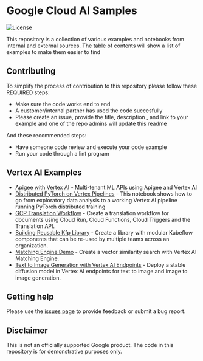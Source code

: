 # Google Cloud AI Samples

[![License](https://img.shields.io/badge/License-Apache%202.0-blue.svg)](LICENSE)

This repository is a collection of various examples and notebooks from internal and external sources. The table of contents will show a list of examples to make them easier to find

## Contributing
To simplify the process of contribution to this repository please follow these REQUIRED steps:
 - Make sure the code works end to end
 - A customer/internal partner has used the code succesfully
 - Please create an issue, provide the title, description , and link to your example and one of the repo admins will update this readme

And these recommended steps:
 - Have someone code review and execute your code example
 - Run your code through a lint program

## Vertex AI Examples
 - [Apigee with Vertex AI](https://github.com/northam-stp-team/vertexai-apigee) - Multi-tenant ML APIs using Apigee and Vertex AI
 - [Distributed PyTorch on Vertex Pipelines](https://github.com/jy2k/Kubeflow-v2-distributed-pytorch) - This notebook shows how to go from exploratory data analysis to a working Vertex AI pipeline running PyTorch distributed training
 - [GCP Translation Workflow](https://github.com/entrpn/gcp-translate-workflow) - Create a translation workflow for documents using Cloud Run, Cloud Functions, Cloud Triggers and the Translation API.
 - [Building Reusable Kfp Library](https://github.com/entrpn/entrpn-kfx) - Create a library with modular Kubeflow components that can be re-used by multiple teams across an organization.
 - [Matching Engine Demo](https://github.com/entrpn/matching-engine-demo) - Create a vector similarity search with Vertex AI Matching Engine.
 - [Text to Image Generation with Vertex AI Endpoints](https://github.com/entrpn/serving-diffusion) - Deploy a stable diffusion model in Vertex AI endpoints for text to image and image to image generation.


## Getting help

Please use the [issues page](https://github.com/northam-stp-team/cloud-ai-samples/issues) to provide feedback or submit a bug report.

## Disclaimer

This is not an officially supported Google product. The code in this repository is for demonstrative purposes only.
